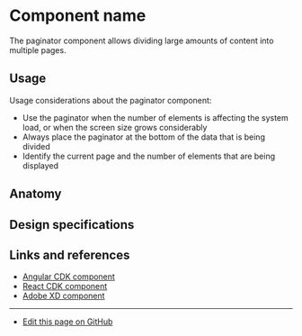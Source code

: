 # Component name

The paginator component allows dividing large amounts of content into multiple pages.

## Usage

Usage considerations about the paginator component:

* Use the paginator when the number of elements is affecting the system load, or when the screen size grows considerably
* Always place the paginator at the bottom of the data that is being divided
* Identify the current page and the number of elements that are being displayed

## Anatomy

<!--

In the anatomy section an image displays all the elements that are part of the component and as a caption a list of the numerical references present on the image providing the names of each element.

![Anatomy image](path to the image)

1. Element 1
2. Element 2

-->

## Design specifications

<!--

The design specifications section provides developers the information needed to apply the correct visual properties of the component.

![Specs image](path to the image)

_Image caption_

### Component property (e.g. color, typography, border, spacing...)

Use the following table when there are existing component tokens matching the properties

| Component token   | Element          | Core token  | Value     |
| :---------------- | :--------------- | :---------- | :-------- |
| `token-1`         | Element-1        | `token-1`   | value-1   |
| `token-2`         | Element-2        | `token-2`   | value-2   |
| `token-3`         | Element-3        | `token-3`   | value-3   |


Use the following table when there are not existing component tokens for the component properties

| Property          | Element          | Core token  | Value     |
| :---------------- | :--------------- | :---------- | :-------- |
| `property`        | Element-1        | `token-1`   | value-1   |
| `property`        | Element-2        | `token-2`   | value-2   |
| `property`        | Element-3        | `token-3`   | value-3   |


-->



## Links and references



* [Angular CDK component](https://developer.dxc.com/tools/angular/next/#/components/paginator)
* [React CDK component](https://developer.dxc.com/tools/react/next/#/components/paginator)
* [Adobe XD component](url)

____________________________________________________________

* [Edit this page on GitHub](https://github.com/dxc-technology/halstack-style-guide/blob/master/guidelines/components/paginator/README.md)
